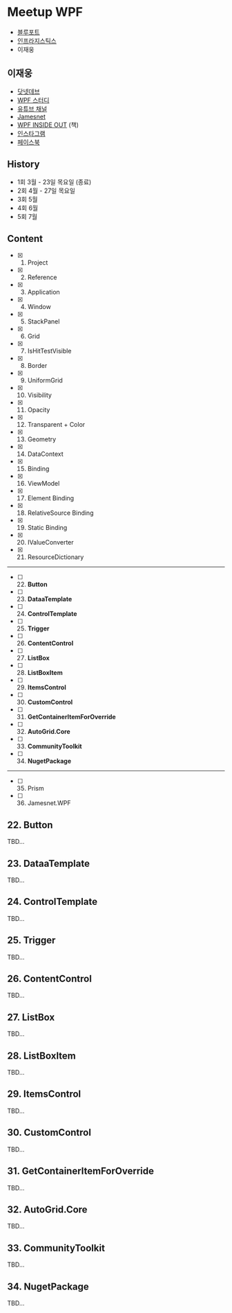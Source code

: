 # Meetup WPF
- [블루포트](https://www.blueport.co.kr/Index.aspx)
- [인프라지스틱스](https://cafe.naver.com/infragisticskorea)
- 이재웅

## 이재웅
- [닷넷데브](https://dotnetdev.kr)
- [WPF 스터디](https://forum.dotnetdev.kr/t/wpf-3/6795)
- [유튜브 채널](https://youtube.com/@jamesnet214)
- [Jamesnet](https://jamesnet.dev)
- [WPF INSIDE OUT](https://jamesnet.dev/books) (책)
- [인스타그램](https://instagram.com/jamesnet214)
- [페이스북](https://facebook.com/jamesnet214)

## History
- 1회 3월 - 23일 목요일 (종료)
- 2회 4월 - 27일 목요일
- 3회 5월
- 4회 6월
- 5회 7월

## Content
- [x] 1. Project
- [x] 2. Reference
- [x] 3. Application
- [x] 4. Window
- [x] 5. StackPanel
- [x] 6. Grid
- [x] 7. IsHitTestVisible
- [x] 8. Border
- [x] 9. UniformGrid
- [x] 10. Visibility
- [x] 11. Opacity
- [x] 12. Transparent + Color
- [x] 13. Geometry
- [x] 14. DataContext
- [x] 15. Binding
- [x] 16. ViewModel
- [x] 17. Element Binding
- [x] 18. RelativeSource Binding
- [x] 19. Static Binding
- [x] 20. IValueConverter
- [x] 21. ResourceDictionary
--------------------------------------------------------------
- [ ] 22. **Button**
- [ ] 23. **DataaTemplate**
- [ ] 24. **ControlTemplate**
- [ ] 25. **Trigger**
- [ ] 26. **ContentControl**
- [ ] 27. **ListBox**
- [ ] 28. **ListBoxItem**
- [ ] 29. **ItemsControl**
- [ ] 30. **CustomControl**
- [ ] 31. **GetContainerItemForOverride**
- [ ] 32. **AutoGrid.Core**
- [ ] 33. **CommunityToolkit**
- [ ] 34. **NugetPackage**
----------------------
- [ ] 35. Prism
- [ ] 36. Jamesnet.WPF

## 22. Button

TBD...

## 23. DataaTemplate

TBD...

## 24. ControlTemplate

TBD...

## 25. Trigger

TBD...

## 26. ContentControl

TBD...

## 27. ListBox

TBD...

## 28. ListBoxItem

TBD...

## 29. ItemsControl

TBD...

## 30. CustomControl

TBD...

## 31. GetContainerItemForOverride

TBD...

## 32. AutoGrid.Core

TBD...

## 33. CommunityToolkit

TBD...

## 34. NugetPackage

TBD...

